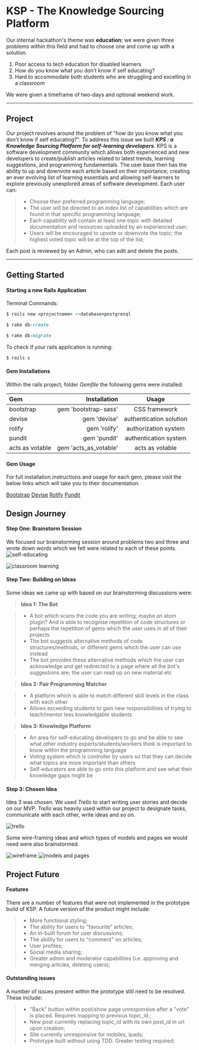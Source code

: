 KSP - The Knowledge Sourcing Platform
===================


Our internal hackathon's theme was **education**; we were given three problems within this field and had to choose one and come up with a solution.

1. Poor access to tech education for disabled learners
2. How do you know what you don’t know if self educating?
3. Hard to accommodate both students who are struggling and excelling in a classroom

We were given a timeframe of two-days and optional weekend work.

----------
Project
-------------

Our project revolves around the problem of "how do you know what you don't know if self educating?". To address this issue we built ***KPS : a Knowledge Sourcing Platform for self-learning developers***. KPS is a software development community which allows both experienced and new developers to create/publish articles related to latest trends, learning suggestions, and programming fundamentals. The user base then has the ability to up and downvote each article based on their importance; creating an ever evolving list of learning essentials and allowing self-learners to explore previously unexplored areas of software development. Each user can:
> - Choose their preferred programming language;
> - The user will be directed to an index list of capabilities which are found in that specific programming language;
> - Each capability will contain at least one topic with detailed documentation and resources uploaded by an experienced user;
> - Users will be encouraged to upvote or downvote the topic; the highest voted topic will be at the top of the list;

Each post is reviewed by an Admin, who can edit and delete the posts.


----------


Getting Started
-------------

#### <i class="icon-cog"></i> Starting a new Rails Application
Terminal Commands:
```ruby
$ rails new <projectname> --database=postgresql
```
```ruby
$ rake db:create
```
```ruby
$ rake db:migrate
```
To check  if your rails application is running:
```ruby
$ rails s
```

#### <i class="icon-cog"></i> Gem Installations

Within the rails project, folder  *Gemfile* the following gems were installed:

| Gem     | Installation | 	Usage   |
| :------- | ----: | :---: |
| bootstrap | gem 'bootstrap-sass' |  CSS framework   |
| devise | gem 'devise' |  authentication solution    |
| rolify    | gem 'rolify'   |  authorization system  |
| pundit     | gem 'pundit'    |  authentication system  |
| acts as votable    | gem 'acts_as_votable'   |  acts as votable   |

#### <i class="icon-cog"></i> Gem Usage
For full installation instructions and usage for each gem, please visit the below links which will take you to their documentation.

[Bootstrap](https://github.com/twbs/bootstrap-sass)
[Devise](https://github.com/plataformatec/devise)
[Rolify](https://github.com/RolifyCommunity/rolify)
[Pundit](https://github.com/elabs/pundit)

Design Journey
-------------
#### <i class="icon-pencil"></i> Step One: Brainstorm Session

We focused our brainstorming session around problems two and three and wrote down words which we felt were related to each of these points.
![self-educating](https://lh3.googleusercontent.com/o2w3szR9sOxO4xHTUbPfjTuYbLzy2sdCH1WuaitXJl3UV3bK-YSrqEQ8SDIZU1-RvbPK2Zc=s0 "Screen Shot 2017-04-08 at 2.31.17 pm.png")

![classroom learning](https://lh3.googleusercontent.com/-k17v4PFT_VQ/WOhsKuxWQ6I/AAAAAAAAACU/VjOmf-RKqHgE8RJwtHA9MeAU5WXaU4X-wCLcB/s0/Screen+Shot+2017-04-08+at+2.49.41+pm.png "classroompoint3.png")

#### <i class="icon-pencil"></i> Step Two: Building on Ideas

Some ideas we came up with based on our brainstorming discussions were:

> **Idea 1: The Bot**

> - A bot which scans the code you are writing; maybe an atom plugin? And is able to recognise repetition of code structures or perhaps the repetition of gems which the user uses in all of their projects
> - The bot suggests alternative methods of code structures/methods, or different gems which the user can use instead
> - The bot provides these alternative methods which the user can acknowledge and get redirected to a page where all the bot's suggestions are; the user can read up on new material etc

> **Idea 2: Pair Programming Matcher**

> - A platform which is able to match different skill levels in the class with each other
> - Allows exceeding students to gain new responsibilities of trying to teach/mentor less knowledgable students

> **Idea 3: Knowledge Platform**

> - An area for self-educating developers to go and be able to see what other industry experts/students/workers think is important to know within the programming language
> - Voting system which is controller by users so that they can decide what topics are more important than others
> - Self-educators are able to go onto this platform and see what their knowledge gaps might be

#### <i class="icon-pencil"></i> Step 3: Chosen Idea

Idea 3 was chosen. We used *Trello* to start writing user stories and decide on our MVP. *Trello* was heavily used within our project to designate tasks, communicate with each other, write ideas and so on.

![trello](https://lh3.googleusercontent.com/-E6oYox-nTZI/WOhycZWEUYI/AAAAAAAAADA/2Uw6QvyND64b8hzYvg9tQmQ5dGqjmGt2QCLcB/s0/Screen+Shot+2017-04-08+at+3.15.57+pm.png "trello.png")

Some wire-framing ideas and which types of models and pages we would need were also brainstormed.

![wireframe](https://lh3.googleusercontent.com/rhL1hyBtdLlCd0Na2Q82a0tPifgA9-8_BVWVdlWodr3kCogDDNDJO4wAc1f6SmewUyDEpBo=s0 "hackathon&#40;2&#41;.jpg")
![models and pages](https://lh3.googleusercontent.com/-LwHwsxrHBJg/WOhzzkzOq9I/AAAAAAAAADQ/ENn_DkZRuaQ154tkb7gbSug2tF00P_NBQCLcB/s0/hackathon%25281%2529.jpg "hackathon&#40;1&#41;.jpg")

Project Future
-------------

#### <i class="icon-pencil"></i> Features

There are a number of features that were not implemented in the prototype build of KSP. A future version of the product might include:
> - More functional styling;
> - The ability for users to "favourite" articles;
> - An in-built forum for user discussions;
> - The ability for users to "comment" on articles;
> - User profiles;
> - Social media sharing;
> - Greater admin and moderator capabilities (i.e. approving and merging articles, deleting users);

#### <i class="icon-pencil"></i> Outstanding issues

A number of issues present within the prototype still need to be resolved. These include:
> - "Back" button within post/show page unresponsive after a "vote" is placed. Requires mapping to previous topic_id.;
> - New post currently replacing topic_id with its own post_id in url upon creation;
> - Site currently unresponsive for mobiles, ipads;
> - Prototype built without using TDD. Greater testing required;
